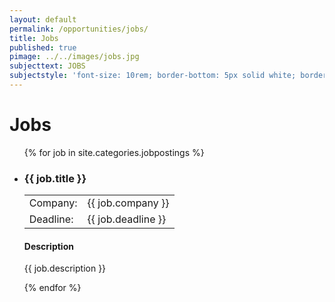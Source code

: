 ```yaml
---
layout: default
permalink: /opportunities/jobs/
title: Jobs
published: true
pimage: ../../images/jobs.jpg
subjecttext: JOBS
subjectstyle: 'font-size: 10rem; border-bottom: 5px solid white; border-top: 5px solid white;'
---
```


<!--TODO: Paginate-->
<div class="content-wrap">
	<h1>Jobs</h1>
	<ul class='job-list'>
	{% for job in site.categories.jobpostings %}
    	<li class='job-list-item'>
        	<h3>{{ job.title }}</h3>
            <table class='job-detail-table'>
           		<tr>
                	<td>Company:</td>
                    <td>{{ job.company }}</td>
                </tr>
            	<tr>
                	<td>Deadline:</td>
                    <td>{{ job.deadline }}</td>
                </tr>
            </table>
            <h4>Description</h4>
            <p>{{ job.description }}</p>
    	</li>
	{% endfor %}
	</ul>
</div>
